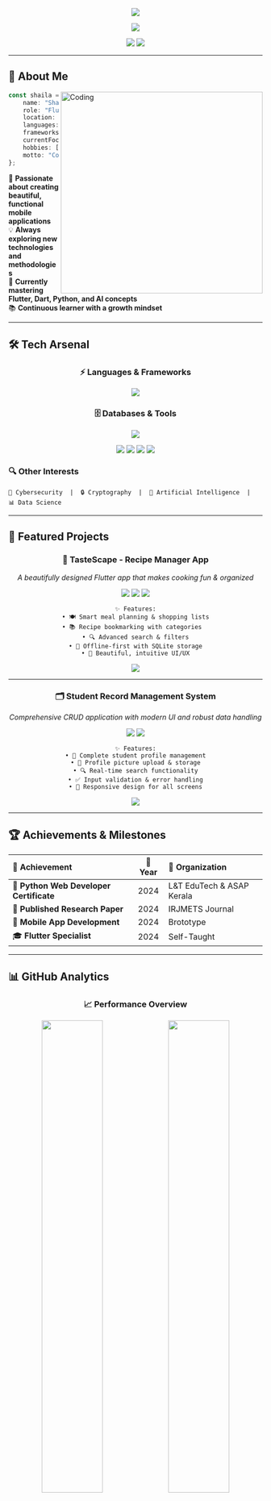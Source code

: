 <!-- Futuristic Animated Banner -->
<p align="center">
  <img src="https://capsule-render.vercel.app/api?type=waving&color=0:FF6B6B,25:4ECDC4,50:45B7D1,75:96CEB4,100:FFEAA7&height=280&section=header&text=Hi%20I'm%20Shaila%20Sithara%20👩‍💻&fontSize=50&fontColor=ffffff&animation=twinkling&fontAlignY=40&desc=Flutter%20Developer%20%7C%20Mobile%20App%20Enthusiast%20%7C%20AI%20Explorer&descAlignY=60&descSize=18"/>
</p>

<!-- Enhanced Typing Animation -->
<p align="center">
  <a href="https://git.io/typing-svg">
    <img src="https://readme-typing-svg.herokuapp.com?font=JetBrains+Mono&size=24&duration=3000&pause=1000&color=FF6B6B&center=true&vCenter=true&multiline=true&width=600&height=100&lines=🚀+Flutter+Developer;📱+Mobile+App+Enthusiast;🤖+AI+Explorer;💡+Problem+Solver;🌟+Lifelong+Learner"/>
  </a>
</p>

<!-- Profile Views Counter with Animation -->
<p align="center">
  <img src="https://komarev.com/ghpvc/?username=ShailaSithara&color=FF6B6B&style=for-the-badge&label=Profile+Views"/>
  <img src="https://img.shields.io/github/followers/ShailaSithara?style=for-the-badge&color=4ECDC4&labelColor=1a1a1a&logo=github&logoColor=white"/>
</p>

---

## 🎯 About Me

<img align="right" alt="Coding" width="400" src="https://media.giphy.com/media/L1R1tvI9svkIWwpVYr/giphy.gif"/>

```typescript
const shaila = {
    name: "Shaila Sithara",
    role: "Flutter Developer",
    location: "Kerala, India",
    languages: ["Dart", "Python", "Java"],
    frameworks: ["Flutter", "Django"],
    currentFocus: "Mobile App Development & AI",
    hobbies: ["Coding", "Reading", "Learning New Tech"],
    motto: "Code. Learn. Build. Repeat. 🚀"
};
```

🌟 **Passionate about creating beautiful, functional mobile applications**  
💡 **Always exploring new technologies and methodologies**  
🎯 **Currently mastering Flutter, Dart, Python, and AI concepts**  
📚 **Continuous learner with a growth mindset**

---

## 🛠️ Tech Arsenal

<h3 align="center">⚡ Languages & Frameworks</h3>
<p align="center">
  <img src="https://skillicons.dev/icons?i=dart,flutter,python,java,javascript,html,css" />
</p>

<h3 align="center">🗄️ Databases & Tools</h3>
<p align="center">
  <img src="https://skillicons.dev/icons?i=sqlite,mysql,git,github,vscode,androidstudio,figma" />
</p>

<!-- Animated Tech Stack Badges -->
<p align="center">
  <img src="https://img.shields.io/badge/Flutter-02569B?style=for-the-badge&logo=flutter&logoColor=white&labelColor=1a1a1a"/>
  <img src="https://img.shields.io/badge/Dart-0175C2?style=for-the-badge&logo=dart&logoColor=white&labelColor=1a1a1a"/>
  <img src="https://img.shields.io/badge/Python-3776AB?style=for-the-badge&logo=python&logoColor=white&labelColor=1a1a1a"/>
  <img src="https://img.shields.io/badge/Java-ED8B00?style=for-the-badge&logo=java&logoColor=white&labelColor=1a1a1a"/>
</p>

### 🔍 Other Interests
```
🔐 Cybersecurity  |  🔒 Cryptography  |  🤖 Artificial Intelligence  |  📊 Data Science
```

---

## 🌟 Featured Projects

<div align="center">

### 📖 TasteScape - Recipe Manager App
*A beautifully designed Flutter app that makes cooking fun & organized*

[![](https://img.shields.io/badge/Flutter-02569B?style=for-the-badge&logo=flutter&logoColor=white)](https://github.com/ShailaSithara/TasteScape)
[![](https://img.shields.io/badge/Dart-0175C2?style=for-the-badge&logo=dart&logoColor=white)](https://github.com/ShailaSithara/TasteScape)
[![](https://img.shields.io/badge/SQLite-07405E?style=for-the-badge&logo=sqlite&logoColor=white)](https://github.com/ShailaSithara/TasteScape)

```
✨ Features:
• 🍽️ Smart meal planning & shopping lists
• 📚 Recipe bookmarking with categories  
• 🔍 Advanced search & filters
• 💾 Offline-first with SQLite storage
• 🎨 Beautiful, intuitive UI/UX
```

<a href="https://github.com/ShailaSithara/TasteScape">
  <img src="https://img.shields.io/badge/🚀%20View%20Project-FF6B6B?style=for-the-badge&logoColor=white"/>
</a>

---

### 🗂️ Student Record Management System
*Comprehensive CRUD application with modern UI and robust data handling*

[![](https://img.shields.io/badge/Flutter-02569B?style=for-the-badge&logo=flutter&logoColor=white)](https://github.com/ShailaSithara/StudentRecordApp)
[![](https://img.shields.io/badge/sqflite-FF6B6B?style=for-the-badge&logo=sqlite&logoColor=white)](https://github.com/ShailaSithara/StudentRecordApp)

```
✨ Features:
• 👤 Complete student profile management
• 📸 Profile picture upload & storage
• 🔍 Real-time search functionality
• ✅ Input validation & error handling
• 📱 Responsive design for all screens
```

<a href="https://github.com/ShailaSithara/StudentRecordApp">
  <img src="https://img.shields.io/badge/🚀%20View%20Project-4ECDC4?style=for-the-badge&logoColor=white"/>
</a>

</div>

---

## 🏆 Achievements & Milestones

<div align="center">

| 🎯 Achievement | 📅 Year | 🏢 Organization |
|:---|:---:|:---|
| 📜 **Python Web Developer Certificate** | 2024 | L&T EduTech & ASAP Kerala |
| 📝 **Published Research Paper** | 2024 | IRJMETS Journal |
| 🚀 **Mobile App Development** | 2024 | Brototype |
| 🎓 **Flutter Specialist** | 2024 | Self-Taught |

</div>

---

## 📊 GitHub Analytics

<div align="center">
  
### 📈 Performance Overview
  
<img width="49%" src="https://github-readme-stats.vercel.app/api?username=ShailaSithara&show_icons=true&theme=tokyonight&hide_border=true&bg_color=0D1117&title_color=FF6B6B&icon_color=4ECDC4&text_color=ffffff&ring_color=FF6B6B"/>
<img width="49%" src="https://github-readme-streak-stats.herokuapp.com/?user=ShailaSithara&theme=tokyonight&hide_border=true&background=0D1117&stroke=FF6B6B&ring=4ECDC4&fire=FFEAA7&currStreakLabel=FF6B6B"/>

### 🔥 Contribution Activity
<img width="100%" src="https://github-readme-activity-graph.vercel.app/graph?username=ShailaSithara&bg_color=0D1117&color=FF6B6B&line=4ECDC4&point=FFEAA7&area=true&hide_border=true&custom_title=Contribution%20Graph"/>

### 📊 Most Used Languages
<img width="50%" src="https://github-readme-stats.vercel.app/api/top-langs/?username=ShailaSithara&layout=donut&theme=tokyonight&hide_border=true&bg_color=0D1117&title_color=FF6B6B&text_color=ffffff"/>

</div>

---

## 🌱 Current Learning Journey

<div align="center">

```mermaid
graph LR
    A[🎯 Current Focus] --> B[📱 Advanced Flutter]
    A --> C[🤖 AI Integration]
    A --> D[🏗️ Clean Architecture]
    A --> E[📊 Data Structures]
    
    B --> F[State Management]
    B --> G[Custom Animations]
    C --> H[ML Kit]
    C --> I[TensorFlow Lite]
    D --> J[MVVM Pattern]
    D --> K[Dependency Injection]
```

</div>

### 📚 Currently Reading
- 📖 **"Atomic Habits"** by James Clear
- 💻 **"Clean Code"** by Robert C. Martin
- 🧠 **"The Pragmatic Programmer"** by David Thomas

### 🎯 2024 Goals
- [ ] 🚀 Launch 3 Flutter apps on Play Store
- [ ] 📝 Write 12 technical blog posts
- [ ] 🤝 Contribute to 5 open-source projects
- [ ] 🎓 Complete advanced Flutter course
- [ ] 🤖 Build an AI-powered mobile app

---

## 🤝 Let's Connect & Collaborate!

<div align="center">

### 💬 Reach Out To Me

<a href="https://www.linkedin.com/in/your-link">
  <img src="https://img.shields.io/badge/LinkedIn-0A66C2?style=for-the-badge&logo=linkedin&logoColor=white&labelColor=1a1a1a"/>
</a>
<a href="mailto:yourmail@gmail.com">
  <img src="https://img.shields.io/badge/Gmail-D14836?style=for-the-badge&logo=gmail&logoColor=white&labelColor=1a1a1a"/>
</a>
<a href="https://twitter.com/your-handle">
  <img src="https://img.shields.io/badge/Twitter-1DA1F2?style=for-the-badge&logo=twitter&logoColor=white&labelColor=1a1a1a"/>
</a>
<a href="https://dev.to/your-username">
  <img src="https://img.shields.io/badge/Dev.to-0A0A0A?style=for-the-badge&logo=dev.to&logoColor=white&labelColor=1a1a1a"/>
</a>

### 📧 Open for:
```
💼 Flutter Development Projects  |  🤝 Open Source Collaborations  |  💡 Innovative Ideas  |  📚 Knowledge Sharing
```

</div>

---

<!-- Snake Animation -->
<div align="center">
  <h3>🐍 Contribution Snake</h3>
  <img src="https://github.com/ShailaSithara/ShailaSithara/blob/output/github-contribution-grid-snake-dark.svg" alt="snake animation" />
</div>

---

<!-- Enhanced Footer -->
<div align="center">
  
### 💭 Quote of the Day
  
*"The only way to do great work is to love what you do."* - Steve Jobs

<img src="https://capsule-render.vercel.app/api?type=waving&color=0:FF6B6B,25:4ECDC4,50:45B7D1,75:96CEB4,100:FFEAA7&height=150&section=footer"/>

---

**✨ Made with ❤️ by Shaila Sithara | Last Updated: 2024**

</div>
